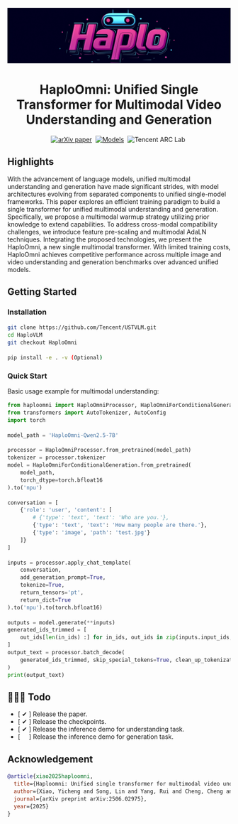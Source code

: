 ![Image](assets/logo.jpeg)

<div align="center">

# HaploOmni: Unified Single Transformer for Multimodal Video Understanding and Generation

[![arXiv paper](https://img.shields.io/badge/arXiv_paper-red)](https://arxiv.org/abs/2506.02975)&nbsp;
[![Models](https://img.shields.io/badge/%F0%9F%A4%97%20Hugging%20Face-Models-blue)](https://huggingface.co/collections/stevengrove/ust-67d2582ac79d96983fa99697)&nbsp;
![Tencent ARC Lab](https://img.shields.io/badge/Developed_by-Tencent_ARC_Lab-blue)&nbsp;

</div>

## Highlights
With the advancement of language models, unified multimodal understanding and generation have made significant strides, with model architectures evolving from separated components to unified single-model frameworks. This paper explores an efficient training paradigm to build a single transformer for unified multimodal understanding and generation. Specifically, we propose a multimodal warmup strategy utilizing prior knowledge to extend capabilities. To address cross-modal compatibility challenges, we introduce feature pre-scaling and multimodal AdaLN techniques. Integrating the proposed technologies, we present the HaploOmni, a new single multimodal transformer. With limited training costs, HaploOmni achieves competitive performance across multiple image and video understanding and generation benchmarks over advanced unified models.

## Getting Started

### Installation

```bash
git clone https://github.com/Tencent/USTVLM.git
cd HaploVLM
git checkout HaploOmni

pip install -e . -v (Optional)
```

### Quick Start
Basic usage example for multimodal understanding:
```python
from haploomni import HaploOmniProcessor, HaploOmniForConditionalGeneration
from transformers import AutoTokenizer, AutoConfig
import torch

model_path = 'HaploOmni-Qwen2.5-7B'

processor = HaploOmniProcessor.from_pretrained(model_path)
tokenizer = processor.tokenizer
model = HaploOmniForConditionalGeneration.from_pretrained(
    model_path,
    torch_dtype=torch.bfloat16
).to('npu')

conversation = [
    {'role': 'user', 'content': [
        # {'type': 'text', 'text': 'Who are you.'},
        {'type': 'text', 'text': 'How many people are there.'},
        {'type': 'image', 'path': 'test.jpg'}
    ]}
]

inputs = processor.apply_chat_template(
    conversation,
    add_generation_prompt=True,
    tokenize=True,
    return_tensors='pt',
    return_dict=True
).to('npu').to(torch.bfloat16)

outputs = model.generate(**inputs)
generated_ids_trimmed = [
    out_ids[len(in_ids) :] for in_ids, out_ids in zip(inputs.input_ids, outputs)
]
output_text = processor.batch_decode(
    generated_ids_trimmed, skip_special_tokens=True, clean_up_tokenization_spaces=False
)
print(output_text)
```

## 🎤🎤🎤 Todo

- [ &#10004; ] Release the paper.
- [  &#10004; ] Release the checkpoints.
- [  &#10004; ] Release the inference demo for understanding task.
- [  &nbsp; &nbsp; ] Release the inference demo for generation task.


## Acknowledgement

```bibtex
@article{xiao2025haploomni,
  title={Haploomni: Unified single transformer for multimodal video understanding and generation},
  author={Xiao, Yicheng and Song, Lin and Yang, Rui and Cheng, Cheng and Xu, Zunnan and Zhang, Zhaoyang and Ge, Yixiao and Li, Xiu and Shan, Ying},
  journal={arXiv preprint arXiv:2506.02975},
  year={2025}
}
```
